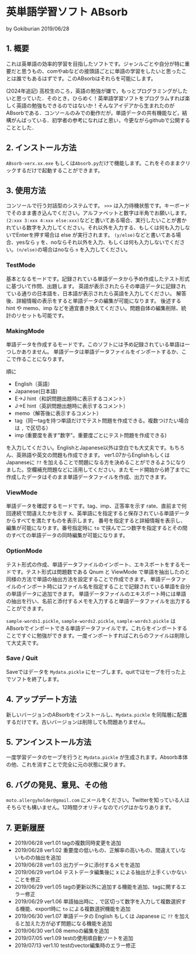 # 英単語学習ソフト ABsorb

by Gokiburian 2019/06/28

## 1. 概要

これは英単語の効率的学習を目指したソフトです。ジャンルごとや自分が特に重要だと思うもの、comやabなどの接頭語ごとに単語の学習をしたいと思ったことは誰でもあるはずです。このABsorbはそれらを可能にします。

(2024年追記)
高校生のころ，英語の勉強が嫌で，もっとプログラミングがしたいと思っていた．そのとき，ひらめく！英単語学習ソフトをプログラムすれば楽しく英語の勉強もできるのではないか！そんなアイデアから生まれたのがABsorbである．コンソールのみでの動作だが，単語データの共有機能など，結構がんばっている．初学者の参考になればと思い，今更ながらgithubで公開することとした．

## 2. インストール方法

`ABsorb-verx.xx.exe` もしくは`Absorb.py`だけで機能します。これをそのままクリックするだけで起動することができます。

## 3. 使用方法

コンソールで行う対話型のシステムです。
`>>>` は入力待機状態です。キーボードでそのまま書き込んでください。アルファベットと数字は半角でお願いします。
`(2:xxx 3:xxx 4:xxx else:xxx)`などと書いてある場合、実行したいことが書かれている数字を入力してください。それ以外を入力する、もしくは何も入力しないでEnterを押す場合は else が実行されます。
`(y/else)`などと書いてある場合、yesなら `y` を、noならそれ以外を入力、もしくは何も入力しないでください。`(n/else)`の場合はnoなら `n` を入力してください。

### TestMode
基本となるモードです。記録されている単語データから予め作成したテスト形式に基づいて作問、出題します。
英語が表示されたらその単語データに記録されている通りの日本語を、日本語が表示されたら英語を入力してください。
解答後、詳細情報の表示をすると単語データの編集が可能になります。
後述する hint や memo、imp などを適宜書き換えてください。問題自体の編集削除、統計のリセットも可能です。

### MakingMode
単語データを作成するモードです。このソフトには予め記録されている単語は一つしかありません。
単語データは単語データファイルをインポートするか、ここで作ることになります。

順に
- English（英語）
- Japanese(日本語)
- E->J hint（和訳問題出題時に表示するコメント）
- J->E hint（英訳問題出題時に表示するコメント）
- memo（解答後に表示するコメント）
- tag（同一tagを持つ単語だけでテスト問題を作成できる。複数つけたい場合は `,` で区切る）
- imp (重要度を表す"数字"。重要度ごとにテスト問題を作成できる)

を入力してください。EnglishとJapanese以外は空白でも大丈夫です。もちろん、英熟語や英文の問題も作成できます。
ver1.07からEnglishもしくはJapaneseに `??` を加えることで問題になる方を決めることができるようになりました。空欄補充問題などに活用してください。またモード開始から終了までに作成したデータはそのまま単語データファイルを作成、出力できます。

### ViewMode
単語データを確認するモードです。tag、imp、正答率を示す rate、直前まで何回連続で間違えたかを示す x、英単語にを指定すると保存されている単語データからすべてを満たすものを表示します。
番号を指定すると詳細情報を表示し、編集が可能になります。番号指定時に `to` で挟んで二つ数字を指定するとその間のすべての単語データの同時編集が可能になります。

### OptionMode
テスト形式の作成、単語データファイルのインポート、エキスポートをするモードです。テスト形式は問題数である Qnum と ViewMode で単語を抽出したのと同様の方法で単語の抽出方法を設定することで作成できます。
単語データファイルのインポート時にはファイル名を指定することで記録されている単語を自分の単語データに追加できます。
単語データファイルのエキスポート時には単語の抽出を行い、名前と添付するメモを入力すると単語データファイルを出力することができます。

`sample-words1.pickle`, `sample-words2.pickle`, `sample-words3.pickle` はABsorbでインポートできる単語データファイルです。これらをインポートすることですぐに勉強ができます。一度インポートすればこれらのファイルは削除して大丈夫です。

### Save / Quit
Saveではデータを `Mydata.pickle` にセーブします。quitではセーブを行った上でソフトを終了します。

## 4. アップデート方法

新しいバージョンのABsorbをインストールし、`Mydata.pickle` を同階層に配置するだけです。古いバージョンは削除しても問題ありません。

## 5. アンインストール方法

一度学習データのセーブを行うと `Mydata.pickle` が生成されます。Absorb本体の他、これを消すことで完全に元の状態に戻ります。

## 6. バグの発見、意見、その他

`moto.allergyholder@gmail.com` にメールをください。Twitterを知っている人はそちらでも構いません。12時間クオリティなのでバグはかなりあります。

## 7. 更新履歴

- 2019/06/28 ver1.01 tagの複数同時変更を追加
- 2019/06/28 ver1.02 重要度の低いもの、正解率の高いもの、間違えていないものの抽出を追加
- 2019/06/28 ver1.03 出力データに添付するメモを追加
- 2019/06/29 ver1.04 テストデータ編集後に x による抽出が上手くいかないことを修正
- 2019/06/29 ver1.05 tagの更新以外に追加する機能を追加、tagに関するエラー修正
- 2019/06/29 ver1.06 単語抽出時に `,` で区切って数字を入力して複数選択する機能、export時に `to` による複数選択機能を追加
- 2019/06/30 ver1.07 単語データの English もしくは Japanese に `??` を加えると加えた方が必ず問題になる機能を追加
- 2019/06/30 ver1.08 memoの編集を追加
- 2019/07/05 ver1.09 testの使用順自動ソートを追加
- 2019/07/13 ver1.10 testのvector編集時のエラー修正
